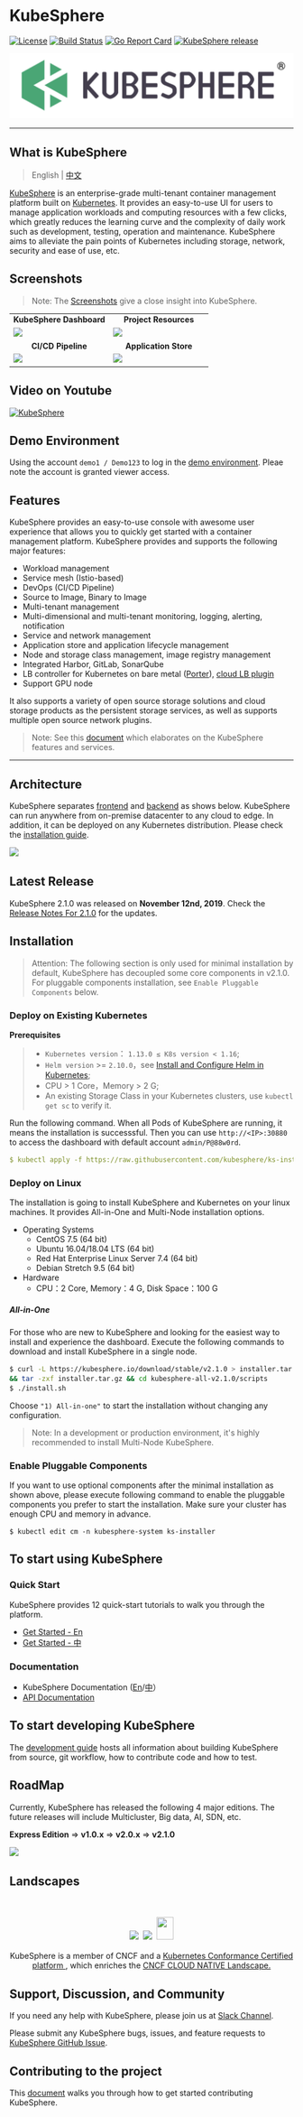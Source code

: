 # KubeSphere
[![License](http://img.shields.io/badge/license-apache%20v2-blue.svg)](https://github.com/KubeSphere/KubeSphere/blob/master/LICENSE)
[![Build Status](https://travis-ci.org/kubesphere/kubesphere.svg?branch=master)](https://travis-ci.org/kubesphere/kubesphere)
[![Go Report Card](https://goreportcard.com/badge/github.com/kubesphere/kubesphere)](https://goreportcard.com/report/github.com/kubesphere/kubesphere)
[![KubeSphere release](https://img.shields.io/github/release/kubesphere/kubesphere.svg?color=release&label=release&logo=release&logoColor=release)](https://github.com/kubesphere/kubesphere/releases/tag/advanced-2.0.2)

![logo](docs/images/kubesphere-logo.png)

----

## What is KubeSphere

> English | [中文](README_zh.md)

[KubeSphere](https://kubesphere.io/) is an enterprise-grade multi-tenant container management platform built on [Kubernetes](https://kubernetes.io). It provides an easy-to-use UI for users to manage application workloads and computing resources with a few clicks, which greatly reduces the learning curve and the complexity of daily work such as development, testing, operation and maintenance. KubeSphere aims to alleviate the pain points of Kubernetes including storage, network, security and ease of use, etc.


## Screenshots

> Note: The [Screenshots](docs/en/guides/screenshots.md) give a close insight into KubeSphere.


<table>
  <tr>
      <td width="50%" align="center"><b>KubeSphere Dashboard</b></td>
      <td width="50%" align="center"><b>Project Resources</b></td>
  </tr>
  <tr>
     <td><img src="https://pek3b.qingstor.com/kubesphere-docs/png/20191112094014.png"/></td>
     <td><img src="https://pek3b.qingstor.com/kubesphere-docs/png/20191112094426.png"/></td>
  </tr>
  <tr>
      <td width="50%" align="center"><b>CI/CD Pipeline</b></td>
      <td width="50%" align="center"><b>Application Store</b></td>
  </tr>
  <tr>
     <td><img src="https://pek3b.qingstor.com/kubesphere-docs/png/20190925000712.png"/></td>
     <td><img src="https://pek3b.qingstor.com/kubesphere-docs/png/20191112095006.png"/></td>
  </tr>
</table>

## Video on Youtube

[![KubeSphere](https://pek3b.qingstor.com/kubesphere-docs/png/20191112093503.png)](https://youtu.be/u5lQvhi_Xlc)

## Demo Environment

Using the account `demo1 / Demo123` to log in the [demo environment](https://demo.kubesphere.io/). Pleae note the account is granted viewer access.

## Features

KubeSphere provides an easy-to-use console with awesome user experience that allows you to quickly get started with a container management platform. KubeSphere provides and supports the following major features:


- Workload management
- Service mesh (Istio-based)
- DevOps (CI/CD Pipeline)
- Source to Image, Binary to Image
- Multi-tenant management
- Multi-dimensional and multi-tenant monitoring, logging, alerting, notification
- Service and network management
- Application store and application lifecycle management
- Node and storage class management, image registry management
- Integrated Harbor, GitLab, SonarQube
- LB controller for Kubernetes on bare metal ([Porter](https://github.com/kubesphere/porter)), [cloud LB plugin](https://github.com/yunify/qingcloud-cloud-controller-manager)
- Support GPU node


It also supports a variety of open source storage solutions and cloud storage products as the persistent storage services, as well as supports multiple open source network plugins.

> Note: See this [document](https://docs.kubesphere.io/advanced-v2.0/zh-CN/introduction/features/) which elaborates on the KubeSphere features and services.

----

## Architecture

KubeSphere separates [frontend](https://github.com/kubesphere/console) and [backend](https://github.com/kubesphere/kubesphere) as shows below. KubeSphere can run anywhere from on-premise datacenter to any cloud to edge. In addition, it can be deployed on any Kubernetes distribution. Please check the [installation guide](https://github.com/kubesphere/ks-installer).

![](https://pek3b.qingstor.com/kubesphere-docs/png/20190810073322.png)

## Latest Release

KubeSphere 2.1.0 was released on **November 12nd, 2019**. Check the [Release Notes For 2.1.0](https://kubesphere.io/docs/v2.1/zh-CN/release/release-v210/) for the updates.

## Installation

> Attention: The following section is only used for minimal installation by default, KubeSphere has decoupled some core components in v2.1.0. For pluggable components installation, see `Enable Pluggable Components` below.

### Deploy on Existing Kubernetes

**Prerequisites**

> - `Kubernetes version`： `1.13.0 ≤ K8s version < 1.16`;
> - `Helm version` >= `2.10.0`，see [Install and Configure Helm in Kubernetes](https://devopscube.com/install-configure-helm-kubernetes/);
> - CPU > 1 Core，Memory > 2 G;
> - An existing Storage Class in your Kubernetes clusters, use `kubectl get sc` to verify it.

Run the following command. When all Pods of KubeSphere are running, it means the installation is successsful. Then you can use `http://<IP>:30880` to access the dashboard with default account `admin/P@88w0rd`.

```yaml
$ kubectl apply -f https://raw.githubusercontent.com/kubesphere/ks-installer/master/kubesphere-minimal.yaml
```


### Deploy on Linux

The installation is going to install KubeSphere and Kubernetes on your linux machines. It provides All-in-One and Multi-Node installation options.

- Operating Systems
   - CentOS 7.5 (64 bit)
   - Ubuntu 16.04/18.04 LTS (64 bit)
   - Red Hat Enterprise Linux Server 7.4 (64 bit)
   - Debian Stretch 9.5 (64 bit)
- Hardware
   - CPU：2 Core,  Memory：4 G, Disk Space：100 G

##### All-in-One

For those who are new to KubeSphere and looking for the easiest way to install and experience the dashboard. Execute the following commands to download and install KubeSphere in a single node.

```bash
$ curl -L https://kubesphere.io/download/stable/v2.1.0 > installer.tar.gz \
&& tar -zxf installer.tar.gz && cd kubesphere-all-v2.1.0/scripts
$ ./install.sh
```

Choose `"1) All-in-one"` to start the installation without changing any configuration.

> Note: In a development or production environment, it's highly recommended to install Multi-Node KubeSphere.

### Enable Pluggable Components

If you want to use optional components after the minimal installation as shown above, please execute following command to enable the pluggable components you prefer to start the installation. Make sure your cluster has enough CPU and memory in advance.

```
$ kubectl edit cm -n kubesphere-system ks-installer
```

## To start using KubeSphere

### Quick Start

KubeSphere provides 12 quick-start tutorials to walk you through the platform.

- [Get Started - En](https://github.com/kubesphere/kubesphere.github.io/tree/master/blog/advanced-2.0/en)
- [Get Started - 中](https://kubesphere.io/docs/advanced-v2.0/zh-CN/quick-start/quick-start-guide/)


### Documentation

- KubeSphere Documentation ([En](https://kubesphere.io/docs/en/)/[中](https://kubesphere.io/docs/zh-CN/)）
- [API Documentation](https://kubesphere.io/docs/advanced-v2.0/zh-CN/api-reference/api-docs/)


## To start developing KubeSphere

The [development guide](CONTRIBUTING.md) hosts all information about building KubeSphere from source, git workflow, how to contribute code and how to test.

## RoadMap

Currently, KubeSphere has released the following 4 major editions. The future releases will include Multicluster, Big data, AI, SDN, etc.

**Express Edition** => **v1.0.x** => **v2.0.x**  => **v2.1.0**

![](https://pek3b.qingstor.com/kubesphere-docs/png/20190926000413.png)

## Landscapes

<p align="center">
<br/><br/>
<img src="https://landscape.cncf.io/images/left-logo.svg" width="150"/>&nbsp;&nbsp;<img src="https://landscape.cncf.io/images/right-logo.svg" width="200"/>&nbsp;&nbsp;<img src="https://www.cncf.io/wp-content/uploads/2017/11/certified_kubernetes_color.png" height="40" width="30"/>
<br/><br/>
KubeSphere is a member of CNCF and a <a href="https://www.cncf.io/certification/software-conformance/#logos">Kubernetes Conformance Certified platform
</a>, which enriches the <a href="https://landscape.cncf.io/landscape=observability-and-analysis&license=apache-license-2-0">CNCF CLOUD NATIVE Landscape.
</a>
</p>


## Support, Discussion, and Community

If you need any help with KubeSphere, please join us at [Slack Channel](https://join.slack.com/t/kubesphere/shared_invite/enQtNTE3MDIxNzUxNzQ0LTZkNTdkYWNiYTVkMTM5ZThhODY1MjAyZmVlYWEwZmQ3ODQ1NmM1MGVkNWEzZTRhNzk0MzM5MmY4NDc3ZWVhMjE).

Please submit any KubeSphere bugs, issues, and feature requests to [KubeSphere GitHub Issue](https://github.com/kubesphere/kubesphere/issues).

## Contributing to the project

This [document](docs/en/guides/README.md) walks you through how to get started contributing KubeSphere.



